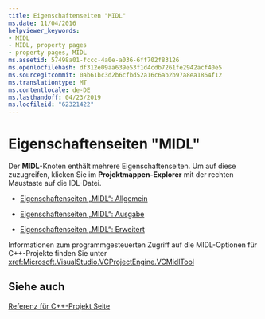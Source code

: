 ```yaml
---
title: Eigenschaftenseiten "MIDL"
ms.date: 11/04/2016
helpviewer_keywords:
- MIDL
- MIDL, property pages
- property pages, MIDL
ms.assetid: 57498a01-fccc-4a0e-a036-6ff702f83126
ms.openlocfilehash: df312e09aa639e53f1d4cdb7261fe2942acf40e5
ms.sourcegitcommit: 0ab61bc3d2b6cfbd52a16c6ab2b97a8ea1864f12
ms.translationtype: MT
ms.contentlocale: de-DE
ms.lasthandoff: 04/23/2019
ms.locfileid: "62321422"
---
```

# <a name="midl-property-pages"></a>Eigenschaftenseiten "MIDL"

Der **MIDL**-Knoten enthält mehrere Eigenschaftenseiten. Um auf diese zuzugreifen, klicken Sie im **Projektmappen-Explorer** mit der rechten Maustaste auf die IDL-Datei.

- [Eigenschaftenseiten „MIDL“: Allgemein](midl-property-pages-general.md)

- [Eigenschaftenseiten „MIDL“: Ausgabe](midl-property-pages-output.md)

- [Eigenschaftenseiten „MIDL“: Erweitert](midl-property-pages-advanced.md)

Informationen zum programmgesteuerten Zugriff auf die MIDL-Optionen für C++-Projekte finden Sie unter <xref:Microsoft.VisualStudio.VCProjectEngine.VCMidlTool>

## <a name="see-also"></a>Siehe auch

[Referenz für C++-Projekt Seite](property-pages-visual-cpp.md)
